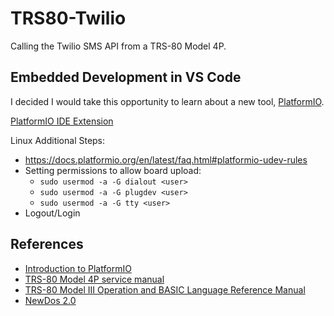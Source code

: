 # TRS80-Twilio

Calling the Twilio SMS API from a TRS-80 Model 4P.


## Embedded Development in VS Code
I decided I would take this opportunity to learn about a new tool, [PlatformIO](https://platformio.org/).

[PlatformIO IDE Extension](https://marketplace.visualstudio.com/items?itemName=platformio.platformio-ide)

Linux Additional Steps:
* https://docs.platformio.org/en/latest/faq.html#platformio-udev-rules
* Setting permissions to allow board upload:
  * ```sudo usermod -a -G dialout <user>```
  * ```sudo usermod -a -G plugdev <user>```
  * ```sudo usermod -a -G tty <user>```
* Logout/Login


## References
* [Introduction to PlatformIO](https://www.youtube.com/watch?v=0poh_2rBq7E)
* [TRS-80 Model 4P service manual](https://archive.org/details/TRS80Model4PServiceManual/mode/2up)
* [TRS-80 Model III Operation and BASIC Language Reference Manual](http://www.1000bit.it/support/manuali/trs/Model%203%20Operation%20and%20BASIC%20Language%20Ref%20Man%20%281980%29%28Tandy%29%5Ba2%5D.pdf)
* [NewDos 2.0](http://www.trs-80.com/wordpress/dos-newdos80/newdos80-v2-0-reference-one-page/)